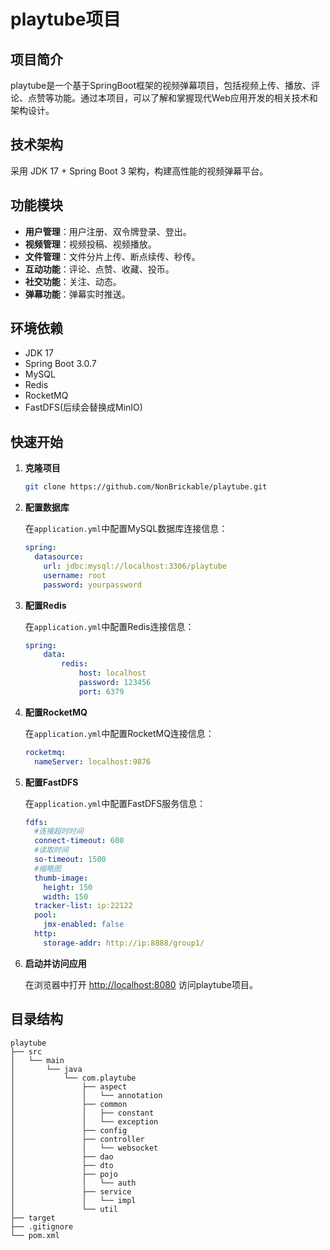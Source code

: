 # playtube项目

## 项目简介

playtube是一个基于SpringBoot框架的视频弹幕项目，包括视频上传、播放、评论、点赞等功能。通过本项目，可以了解和掌握现代Web应用开发的相关技术和架构设计。

## 技术架构

采用 JDK 17 + Spring Boot 3 架构，构建高性能的视频弹幕平台。

## 功能模块

- **用户管理**：用户注册、双令牌登录、登出。
- **视频管理**：视频投稿、视频播放。
- **文件管理**：文件分片上传、断点续传、秒传。
- **互动功能**：评论、点赞、收藏、投币。
- **社交功能**：关注、动态。
- **弹幕功能**：弹幕实时推送。

## 环境依赖

- JDK 17
- Spring Boot 3.0.7
- MySQL
- Redis
- RocketMQ
- FastDFS(后续会替换成MinIO)

## 快速开始

1. **克隆项目**

    ```bash
    git clone https://github.com/NonBrickable/playtube.git
    ```

2. **配置数据库**

    在`application.yml`中配置MySQL数据库连接信息：

    ```yaml
    spring:
      datasource:
        url: jdbc:mysql://localhost:3306/playtube
        username: root
        password: yourpassword
    ```

3. **配置Redis**

    在`application.yml`中配置Redis连接信息：

    ```yaml
    spring:
        data:
            redis:
                host: localhost
                password: 123456
                port: 6379
    ```
    
4. **配置RocketMQ**

    在`application.yml`中配置RocketMQ连接信息：

    ```yaml
    rocketmq:
      nameServer: localhost:9876
    ```

5. **配置FastDFS**

    在`application.yml`中配置FastDFS服务信息：

    ```yaml
    fdfs:
      #连接超时时间
      connect-timeout: 600
      #读取时间
      so-timeout: 1500
      #缩略图
      thumb-image:
        height: 150
        width: 150
      tracker-list: ip:22122
      pool:
        jmx-enabled: false
      http:
        storage-addr: http://ip:8888/group1/
    ```
4. **启动并访问应用**

    在浏览器中打开 [http://localhost:8080](http://localhost:8080) 访问playtube项目。

## 目录结构

```plaintext
playtube
├── src
│   └── main
│       └── java
│           └── com.playtube
│               ├── aspect
│               │   └── annotation
│               ├── common
│               │   ├── constant
│               │   └── exception
│               ├── config
│               ├── controller
│               │   └── websocket
│               ├── dao
│               ├── dto
│               ├── pojo
│               │   └── auth
│               ├── service
│               │   └── impl
│               └── util
├── target
├── .gitignore
└── pom.xml
